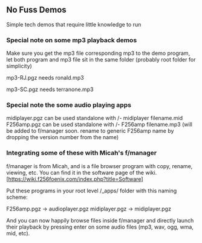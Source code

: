 ## No Fuss Demos ##

Simple tech demos that require little knowledge to run

### Special note on some mp3 playback demos ###

Make sure you get the mp3 file corresponding mp3 to the demo program, let both program and mp3 file sit in the same folder (probably root folder for simplicity)

mp3-RJ.pgz needs ronald.mp3 

mp3-SC.pgz needs terranone.mp3

### Special note the some audio playing apps ###

midiplayer.pgz can be used standalone with /- midiplayer filename.mid  
F256amp.pgz can be used standalone with /- F256amp filename.mp3 (will be added to f/manager soon. rename to generic F256amp name by dropping the version number from the name)

### Integrating some of these with Micah's f/manager ###

f/manager is from Micah, and is a file browser program with copy, rename, viewing, etc. You can find it in the software page of the wiki. [https://wiki.f256foenix.com/index.php?title=Software]

Put these programs in your root level /_apps/ folder with this naming scheme:

F256amp.pgz -> audioplayer.pgz
midiplayer.pgz -> midiplayer.pgz

And you can now happily browse files inside f/manager and directly launch their playback by pressing enter on some audio files (mp3, wav, ogg, wma, mid, etc).
